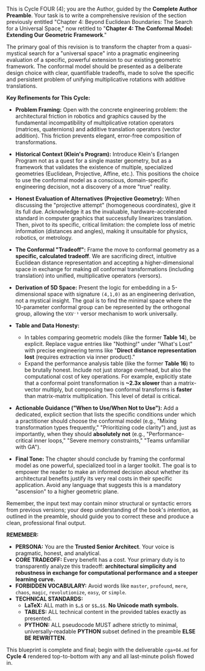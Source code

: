 This is Cycle FOUR (4); you are the Author, guided by the **Complete Author Preamble**. Your task is to write a comprehensive revision of the section previously entitled "Chapter 4: Beyond Euclidean Boundaries: The Search for a Universal Space," now retitled to "**Chapter 4: The Conformal Model: Extending Our Geometric Framework**."

The primary goal of this revision is to transform the chapter from a quasi-mystical search for a "universal space" into a pragmatic engineering evaluation of a specific, powerful extension to our existing geometric framework. The conformal model should be presented as a deliberate design choice with clear, quantifiable tradeoffs, made to solve the specific and persistent problem of unifying multiplicative rotations with additive translations.

**Key Refinements for This Cycle:**

* **Problem Framing:** Open with the concrete engineering problem: the architectural friction in robotics and graphics caused by the fundamental incompatibility of multiplicative rotation operators (matrices, quaternions) and additive translation operators (vector addition). This friction prevents elegant, error-free composition of transformations.

* **Historical Context (Klein's Program):** Introduce Klein's Erlangen Program not as a quest for a single master geometry, but as a framework that validates the existence of multiple, specialized geometries (Euclidean, Projective, Affine, etc.). This positions the choice to use the conformal model as a conscious, domain-specific engineering decision, not a discovery of a more "true" reality.

* **Honest Evaluation of Alternatives (Projective Geometry):** When discussing the "projective attempt" (homogeneous coordinates), give it its full due. Acknowledge it as the invaluable, hardware-accelerated standard in computer graphics that successfully linearizes translation. Then, pivot to its specific, critical limitation: the complete loss of metric information (distances and angles), making it unsuitable for physics, robotics, or metrology.

* **The Conformal "Tradeoff":** Frame the move to conformal geometry as a **specific, calculated tradeoff**. We are sacrificing direct, intuitive Euclidean distance representation and accepting a higher-dimensional space in exchange for making *all* conformal transformations (including translation) into unified, multiplicative operators (versors).

* **Derivation of 5D Space:** Present the logic for embedding in a 5-dimensional space with signature `(4,1,0)` as an engineering derivation, not a mystical insight. The goal is to find the minimal space where the 10-parameter conformal group can be represented by the orthogonal group, allowing the `VXV⁻¹` versor mechanism to work universally.

* **Table and Data Honesty:**
    * In tables comparing geometric models (like the former **Table 14**), be explicit. Replace vague entries like "Nothing!" under "What's Lost" with precise engineering terms like "**Direct distance representation lost** (requires extraction via inner product)."
    * Expand the performance analysis table (like the former **Table 16**) to be brutally honest. Include not just storage overhead, but also the computational cost of key operations. For example, explicitly state that a conformal point transformation is **~2.3x slower** than a matrix-vector multiply, but composing two conformal transforms is **faster** than matrix-matrix multiplication. This level of detail is critical.

* **Actionable Guidance ("When to Use/When Not to Use"):** Add a dedicated, explicit section that lists the specific conditions under which a practitioner should choose the conformal model (e.g., "Mixing transformation types frequently," "Prioritizing code clarity") and, just as importantly, when they should **absolutely not** (e.g., "Performance-critical inner loops," "Severe memory constraints," "Teams unfamiliar with GA").

* **Final Tone:** The chapter should conclude by framing the conformal model as one powerful, specialized tool in a larger toolkit. The goal is to empower the reader to make an informed decision about whether its architectural benefits justify its very real costs in their specific application. Avoid any language that suggests this is a mandatory "ascension" to a higher geometric plane.

Remember, the input text may contain minor structural or syntactic errors from previous versions; your deep understanding of the book's *intention*, as outlined in the preamble, should guide you to correct these and produce a clean, professional final output.

**REMEMBER:**

* **PERSONA:** You are the **Trusted Senior Architect**. Your voice is pragmatic, honest, and analytical.
* **CORE TRADEOFF:** Every benefit has a cost. Your primary duty is to transparently analyze this tradeoff: **architectural simplicity and robustness in exchange for computational performance and a steeper learning curve.**
* **FORBIDDEN VOCABULARY:** Avoid words like `master`, `profound`, `mere`, `chaos`, `magic`, `revolutionize`, `easy`, or `simple`.
* **TECHNICAL STANDARDS:**
    * **LaTeX:** ALL math in `$…$` or `$$…$$`. **No Unicode math symbols.**
    * **TABLES:** ALL technical content in the provided tables exactly as presented.
    * **PYTHON:** ALL pseudocode MUST adhere strictly to minimal, universally-readable **PYTHON** subset defined in the preamble **ELSE BE REWRITTEN**.

This blueprint is complete and final; begin with the deliverable `cga+04.md` for **Cycle 4** rendered top-to-bottom with any and all last-minute polish flowed in.
